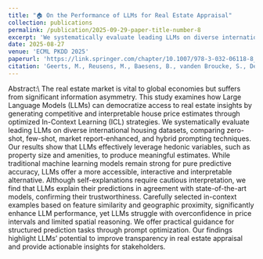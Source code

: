 ```yaml
---
title: "🏠 On the Performance of LLMs for Real Estate Appraisal"
collection: publications
permalink: /publication/2025-09-29-paper-title-number-8
excerpt: 'We systematically evaluate leading LLMs on diverse international housing datasets, comparing zero-shot, few-shot, market report-enhanced, and hybrid pro-mpting techniques.'
date: 2025-08-27
venue: 'ECML PKDD 2025'
paperurl: 'https://link.springer.com/chapter/10.1007/978-3-032-06118-8_12'
citation: 'Geerts, M., Reusens, M., Baesens, B., vanden Broucke, S., De Weerdt, J. (2026). On the Performance of LLMs for Real Estate Appraisal. In: Dutra, I., et al. Machine Learning and Knowledge Discovery in Databases. Applied Data Science Track. ECML PKDD 2025. Lecture Notes in Computer Science(), vol 16021. Springer, Cham. https://doi.org/10.1007/978-3-032-06118-8_12'
---
```

Abstract:\\
The real estate market is vital to global economies but suffers from significant information asymmetry. This study examines how Large Language Models (LLMs) can democratize access to real estate insights by generating competitive and interpretable house price estimates through optimized In-Context Learning (ICL) strategies. We systematically evaluate leading LLMs on diverse international housing datasets, comparing zero-shot, few-shot, market report-enhanced, and hybrid prompting techniques. Our results show that LLMs effectively leverage hedonic variables, such as property size and amenities, to produce meaningful estimates. While traditional machine learning models remain strong for pure predictive accuracy, LLMs offer a more accessible, interactive and interpretable alternative. Although self-explanations require cautious interpretation, we find that LLMs explain their predictions in agreement with state-of-the-art models, confirming their trustworthiness. Carefully selected in-context examples based on feature similarity and geographic proximity, significantly enhance LLM performance, yet LLMs struggle with overconfidence in price intervals and limited spatial reasoning. We offer practical guidance for structured prediction tasks through prompt optimization. Our findings highlight LLMs’ potential to improve transparency in real estate appraisal and provide actionable insights for stakeholders.

